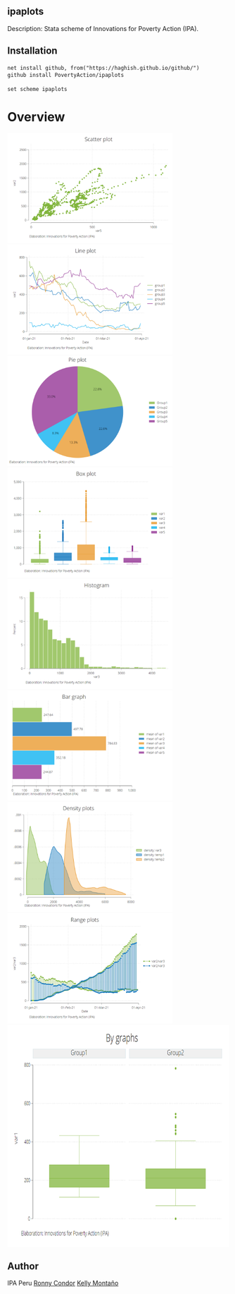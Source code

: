 ## ipaplots

Description: Stata scheme of Innovations for Poverty Action (IPA).

## Installation
 ```
net install github, from("https://haghish.github.io/github/")
github install PovertyAction/ipaplots

set scheme ipaplots
```

# Overview
<img src="./graphs/scatter_plot.png" height="250"> <img src="./graphs/line_graph.png" height="250">
<img src="./graphs/pie_chart.png" height="250"> <img src="./graphs/box_plot.png" height="250">
<img src="./graphs/histogram.png" height="250"> <img src="./graphs/hbar.png" height="250">
<img src="./graphs/density.png" height="250"> <img src="./graphs/range_graphs.png" height="250">
<img src="./graphs/bygraphs.png" height="503">

## Author
IPA Peru
[Ronny Condor](https://www.poverty-action.org/people/ronny-condor)
[Kelly Montaño](https://www.poverty-action.org/people/kelly-monta%C3%B1o)
